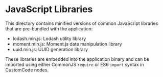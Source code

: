 # JavaScript Libraries

This directory contains minified versions of common JavaScript libraries that are pre-bundled with the application:

- lodash.min.js: Lodash utility library
- moment.min.js: Moment.js date manipulation library
- uuid.min.js: UUID generation library

These libraries are embedded into the application binary and can be imported using either CommonJS `require` or ES6 `import` syntax in CustomCode nodes.
